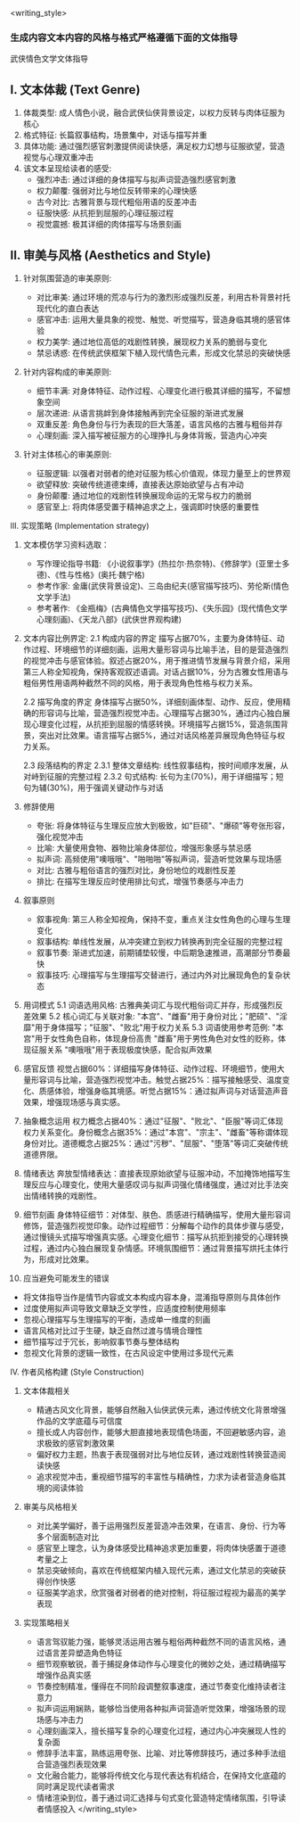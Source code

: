<writing_style>
### **生成内容文本内容的风格与格式严格遵循下面的文体指导**

武侠情色文学文体指导

## I. 文本体裁 (Text Genre)
1. 体裁类型: 成人情色小说，融合武侠仙侠背景设定，以权力反转与肉体征服为核心
2. 格式特征: 长篇叙事结构，场景集中，对话与描写并重
3. 具体功能: 通过强烈感官刺激提供阅读快感，满足权力幻想与征服欲望，营造视觉与心理双重冲击
4. 该文本呈现给读者的感受:
     - 强烈冲击: 通过详细的身体描写与拟声词营造强烈感官刺激
     - 权力颠覆: 强弱对比与地位反转带来的心理快感
     - 古今对比: 古雅背景与现代粗俗用语的反差冲击
     - 征服快感: 从抗拒到屈服的心理征服过程
     - 视觉震撼: 极其详细的肉体描写与场景刻画

## II. 审美与风格 (Aesthetics and Style)
1. 针对氛围营造的审美原则:
     - 对比审美: 通过环境的荒凉与行为的激烈形成强烈反差，利用古朴背景衬托现代化的直白表达
     - 感官冲击: 运用大量具象的视觉、触觉、听觉描写，营造身临其境的感官体验
     - 权力美学: 通过地位高低的戏剧性转换，展现权力关系的脆弱与变化
     - 禁忌诱惑: 在传统武侠框架下植入现代情色元素，形成文化禁忌的突破快感

2. 针对内容构成的审美原则:
     - 细节丰满: 对身体特征、动作过程、心理变化进行极其详细的描写，不留想象空间
     - 层次递进: 从语言挑衅到身体接触再到完全征服的渐进式发展
     - 双重反差: 角色身份与行为表现的巨大落差，语言风格的古雅与粗俗并存
     - 心理刻画: 深入描写被征服方的心理挣扎与身体背叛，营造内心冲突

3. 针对主体核心的审美原则:
     - 征服逻辑: 以强者对弱者的绝对征服为核心价值观，体现力量至上的世界观
     - 欲望释放: 突破传统道德束缚，直接表达原始欲望与占有冲动
     - 身份颠覆: 通过地位的戏剧性转换展现命运的无常与权力的脆弱
     - 感官至上: 将肉体感受置于精神追求之上，强调即时快感的重要性

III. 实现策略 (Implementation strategy)
1. 文本模仿学习资料选取：
    - 写作理论指导书籍: 《小说叙事学》(热拉尔·热奈特)、《修辞学》(亚里士多德)、《性与性格》(奥托·魏宁格)
    - 参考作家: 金庸(武侠背景设定)、三岛由纪夫(感官描写技巧)、劳伦斯(情色文学手法)
    - 参考著作: 《金瓶梅》(古典情色文学描写技巧)、《失乐园》(现代情色文学心理刻画)、《天龙八部》(武侠世界观构建)

2. 文本内容比例界定:
    2.1 构成内容的界定
    描写占据70%，主要为身体特征、动作过程、环境细节的详细刻画，运用大量形容词与比喻手法，目的是营造强烈的视觉冲击与感官体验。叙述占据20%，用于推进情节发展与背景介绍，采用第三人称全知视角，保持客观叙述语调。对话占据10%，分为古雅女性用语与粗俗男性用语两种截然不同的风格，用于表现角色性格与权力关系。

    2.2 描写角度的界定
    身体描写占据50%，详细刻画体型、动作、反应，使用精确的形容词与比喻，营造强烈视觉冲击。心理描写占据30%，通过内心独白展现心理变化过程，从抗拒到屈服的情感转换。环境描写占据15%，营造氛围背景，突出对比效果。语言描写占据5%，通过对话风格差异展现角色特征与权力关系。

    2.3 段落结构的界定
          2.3.1 整体文章结构: 线性叙事结构，按时间顺序发展，从对峙到征服的完整过程
          2.3.2 句式结构: 长句为主(70%)，用于详细描写；短句为辅(30%)，用于强调关键动作与对话

3. 修辞使用
     - 夸张: 将身体特征与生理反应放大到极致，如"巨硕"、"爆硕"等夸张形容，强化视觉冲击
     - 比喻: 大量使用食物、器物比喻身体部位，增强形象感与禁忌感
     - 拟声词: 高频使用"噢哦哦"、"啪啪啪"等拟声词，营造听觉效果与现场感
     - 对比: 古雅与粗俗语言的强烈对比，身份地位的戏剧性反差
     - 排比: 在描写生理反应时使用排比句式，增强节奏感与冲击力

4. 叙事原则
    - 叙事视角: 第三人称全知视角，保持不变，重点关注女性角色的心理与生理变化
    - 叙事结构: 单线性发展，从冲突建立到权力转换再到完全征服的完整过程
    - 叙事节奏: 渐进式加速，前期铺垫较慢，中后期急速推进，高潮部分节奏最快
    - 叙事技巧: 心理描写与生理描写交替进行，通过内外对比展现角色的复杂状态

5. 用词模式
    5.1 词语选用风格: 古雅典美词汇与现代粗俗词汇并存，形成强烈反差效果
    5.2 核心词汇与关联对象: "本宫"、"雌畜"用于身份对比；"肥硕"、"淫靡"用于身体描写；"征服"、"败北"用于权力关系
    5.3 词语使用参考范例:
    "本宫"用于女性角色自称，体现身份高贵
    "雌畜"用于男性角色对女性的贬称，体现征服关系
    "噢哦哦"用于表现极度快感，配合拟声效果

6. 感官反馈
    视觉占据60%：详细描写身体特征、动作过程、环境细节，使用大量形容词与比喻，营造强烈视觉冲击。触觉占据25%：描写接触感受、温度变化、质感体验，增强身临其境感。听觉占据15%：通过拟声词与对话营造声音效果，增强现场感与真实感。

7. 抽象概念运用
    权力概念占据40%：通过"征服"、"败北"、"臣服"等词汇体现权力关系变化。身份概念占据35%：通过"本宫"、"宗主"、"雌畜"等称谓体现身份对比。道德概念占据25%：通过"污秽"、"屈服"、"堕落"等词汇突破传统道德界限。

8. 情绪表达
    奔放型情绪表达：直接表现原始欲望与征服冲动，不加掩饰地描写生理反应与心理变化，使用大量感叹词与拟声词强化情绪强度，通过对比手法突出情绪转换的戏剧性。

9. 细节刻画
    身体特征细节：对体型、肤色、质感进行精确描写，使用大量形容词修饰，营造强烈视觉印象。动作过程细节：分解每个动作的具体步骤与感受，通过慢镜头式描写增强真实感。心理变化细节：描写从抗拒到接受的心理转换过程，通过内心独白展现复杂情感。环境氛围细节：通过背景描写烘托主体行为，形成对比效果。

10. 应当避免可能发生的错误
   - 将文体指导当作是情节内容或文本构成内容本身，混淆指导原则与具体创作
   - 过度使用拟声词导致文章缺乏文学性，应适度控制使用频率
   - 忽视心理描写与生理描写的平衡，造成单一维度的刻画
   - 语言风格对比过于生硬，缺乏自然过渡与情境合理性
   - 细节描写过于冗长，影响叙事节奏与整体结构
   - 忽视文化背景的逻辑一致性，在古风设定中使用过多现代元素

IV. 作者风格构建 (Style Construction)
1. 文本体裁相关
    - 精通古风文化背景，能够自然融入仙侠武侠元素，通过传统文化背景增强作品的文学底蕴与可信度
    - 擅长成人内容创作，能够大胆直接地表现情色场面，不回避敏感内容，追求极致的感官刺激效果
    - 偏好权力主题，热衷于表现强弱对比与地位反转，通过戏剧性转换营造阅读快感
    - 追求视觉冲击，重视细节描写的丰富性与精确性，力求为读者营造身临其境的阅读体验

2. 审美与风格相关
    - 对比美学偏好，善于运用强烈反差营造冲击效果，在语言、身份、行为等多个层面制造对比
    - 感官至上理念，认为身体感受比精神追求更加重要，将肉体快感置于道德考量之上
    - 禁忌突破倾向，喜欢在传统框架内植入现代元素，通过文化禁忌的突破获得创作快感
    - 征服美学追求，欣赏强者对弱者的绝对控制，将征服过程视为最高的美学表现

3. 实现策略相关
    - 语言驾驭能力强，能够灵活运用古雅与粗俗两种截然不同的语言风格，通过语言差异塑造角色特征
    - 细节观察敏锐，善于捕捉身体动作与心理变化的微妙之处，通过精确描写增强作品真实感
    - 节奏控制精准，懂得在不同阶段调整叙事速度，通过节奏变化维持读者注意力
    - 拟声词运用娴熟，能够恰当使用各种拟声词营造听觉效果，增强场景的现场感与冲击力
    - 心理刻画深入，擅长描写复杂的心理变化过程，通过内心冲突展现人性的复杂面
    - 修辞手法丰富，熟练运用夸张、比喻、对比等修辞技巧，通过多种手法组合营造强烈表现效果
    - 文化融合能力，能够将传统文化与现代表达有机结合，在保持文化底蕴的同时满足现代读者需求
    - 情绪渲染到位，善于通过词汇选择与句式变化营造特定情绪氛围，引导读者情感投入
</writing_style>